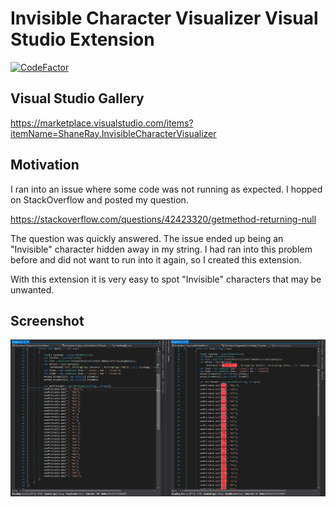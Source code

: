 Invisible Character Visualizer Visual Studio Extension
======================================================
[![CodeFactor](https://www.codefactor.io/repository/github/shaneray/shanespace.visualstudio.invisiblecharactervisualizer/badge)](https://www.codefactor.io/repository/github/shaneray/shanespace.visualstudio.invisiblecharactervisualizer)

Visual Studio Gallery
----------------------
https://marketplace.visualstudio.com/items?itemName=ShaneRay.InvisibleCharacterVisualizer

Motivation
----------
I ran into an issue where some code was not running as expected.  I hopped on StackOverflow and posted my question.

https://stackoverflow.com/questions/42423320/getmethod-returning-null

The question was quickly answered.  The issue ended up being an "Invisible" character hidden away in my string.  I had ran into this problem before and did not want to run into it again, so I created this extension.

With this extension it is very easy to spot "Invisible" characters that may be unwanted.

Screenshot
-------------------
![Capture](src/ShaneSpace.VisualStudio.InvisibleCharacterVisualizer/assets/capture.png)
